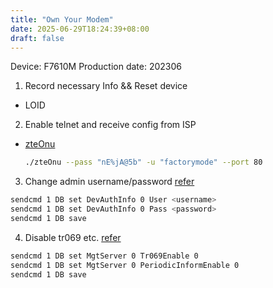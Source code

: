 ```yaml
---
title: "Own Your Modem"
date: 2025-06-29T18:24:39+08:00
draft: false
---
```


Device: F7610M
Production date: 202306

1. Record necessary Info && Reset device

- LOID

2. Enable telnet and receive config from ISP

- [zteOnu](https://github.com/Septrum101/zteOnu)

  ```bash
  ./zteOnu --pass "nE%jA@5b" -u "factorymode" --port 80 
  ```

3. Change admin username/password [refer](https://www.right.com.cn/forum/thread-8393194-1-1.html)

 ```bash
sendcmd 1 DB set DevAuthInfo 0 User <username>
sendcmd 1 DB set DevAuthInfo 0 Pass <password>
sendcmd 1 DB save
```

4. Disable tr069 etc. [refer](https://www.right.com.cn/forum/thread-8393194-1-1.html)

 ```bash
sendcmd 1 DB set MgtServer 0 Tr069Enable 0
sendcmd 1 DB set MgtServer 0 PeriodicInformEnable 0
sendcmd 1 DB save
```
